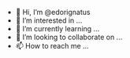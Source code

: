 - 👋 Hi, I’m @edorignatus
- 👀 I’m interested in ...
- 🌱 I’m currently learning ...
- 💞️ I’m looking to collaborate on ...
- 📫 How to reach me ...

<!---
edorignatus/edorignatus is a ✨ special ✨ repository because its `README.md` (this file) appears on your GitHub profile.
You can click the Preview link to take a look at your changes.
--->
